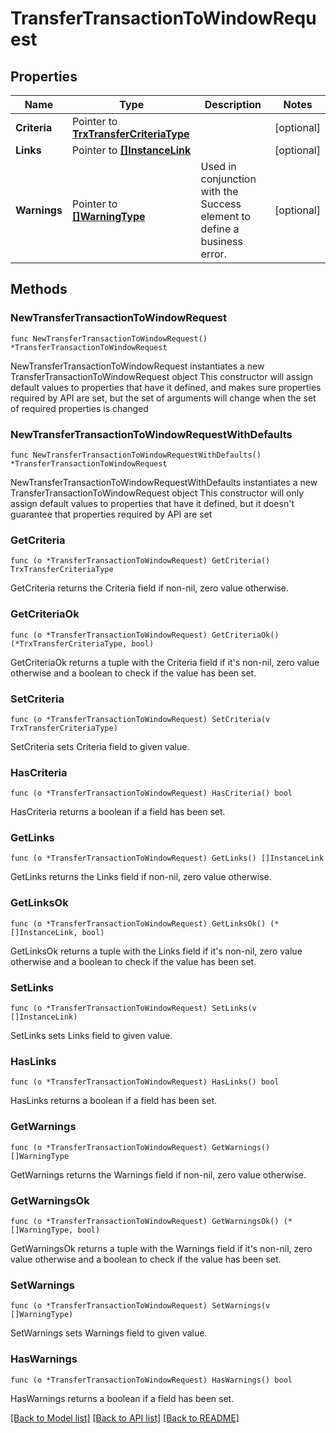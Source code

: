 # TransferTransactionToWindowRequest

## Properties

Name | Type | Description | Notes
------------ | ------------- | ------------- | -------------
**Criteria** | Pointer to [**TrxTransferCriteriaType**](TrxTransferCriteriaType.md) |  | [optional] 
**Links** | Pointer to [**[]InstanceLink**](InstanceLink.md) |  | [optional] 
**Warnings** | Pointer to [**[]WarningType**](WarningType.md) | Used in conjunction with the Success element to define a business error. | [optional] 

## Methods

### NewTransferTransactionToWindowRequest

`func NewTransferTransactionToWindowRequest() *TransferTransactionToWindowRequest`

NewTransferTransactionToWindowRequest instantiates a new TransferTransactionToWindowRequest object
This constructor will assign default values to properties that have it defined,
and makes sure properties required by API are set, but the set of arguments
will change when the set of required properties is changed

### NewTransferTransactionToWindowRequestWithDefaults

`func NewTransferTransactionToWindowRequestWithDefaults() *TransferTransactionToWindowRequest`

NewTransferTransactionToWindowRequestWithDefaults instantiates a new TransferTransactionToWindowRequest object
This constructor will only assign default values to properties that have it defined,
but it doesn't guarantee that properties required by API are set

### GetCriteria

`func (o *TransferTransactionToWindowRequest) GetCriteria() TrxTransferCriteriaType`

GetCriteria returns the Criteria field if non-nil, zero value otherwise.

### GetCriteriaOk

`func (o *TransferTransactionToWindowRequest) GetCriteriaOk() (*TrxTransferCriteriaType, bool)`

GetCriteriaOk returns a tuple with the Criteria field if it's non-nil, zero value otherwise
and a boolean to check if the value has been set.

### SetCriteria

`func (o *TransferTransactionToWindowRequest) SetCriteria(v TrxTransferCriteriaType)`

SetCriteria sets Criteria field to given value.

### HasCriteria

`func (o *TransferTransactionToWindowRequest) HasCriteria() bool`

HasCriteria returns a boolean if a field has been set.

### GetLinks

`func (o *TransferTransactionToWindowRequest) GetLinks() []InstanceLink`

GetLinks returns the Links field if non-nil, zero value otherwise.

### GetLinksOk

`func (o *TransferTransactionToWindowRequest) GetLinksOk() (*[]InstanceLink, bool)`

GetLinksOk returns a tuple with the Links field if it's non-nil, zero value otherwise
and a boolean to check if the value has been set.

### SetLinks

`func (o *TransferTransactionToWindowRequest) SetLinks(v []InstanceLink)`

SetLinks sets Links field to given value.

### HasLinks

`func (o *TransferTransactionToWindowRequest) HasLinks() bool`

HasLinks returns a boolean if a field has been set.

### GetWarnings

`func (o *TransferTransactionToWindowRequest) GetWarnings() []WarningType`

GetWarnings returns the Warnings field if non-nil, zero value otherwise.

### GetWarningsOk

`func (o *TransferTransactionToWindowRequest) GetWarningsOk() (*[]WarningType, bool)`

GetWarningsOk returns a tuple with the Warnings field if it's non-nil, zero value otherwise
and a boolean to check if the value has been set.

### SetWarnings

`func (o *TransferTransactionToWindowRequest) SetWarnings(v []WarningType)`

SetWarnings sets Warnings field to given value.

### HasWarnings

`func (o *TransferTransactionToWindowRequest) HasWarnings() bool`

HasWarnings returns a boolean if a field has been set.


[[Back to Model list]](../README.md#documentation-for-models) [[Back to API list]](../README.md#documentation-for-api-endpoints) [[Back to README]](../README.md)


